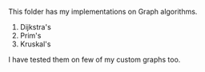 This folder has my implementations on Graph algorithms.

1. Dijkstra's
2. Prim's
3. Kruskal's

I have tested them on few of my custom graphs too. 
